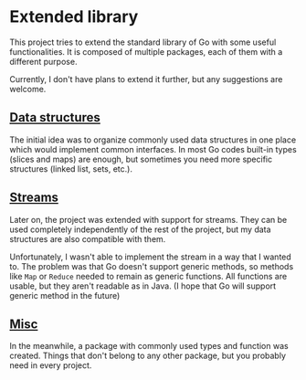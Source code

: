 # Extended library

This project tries to extend the standard library of Go with some useful functionalities.
It is composed of multiple packages, each of them with a different purpose.

Currently, I don't have plans to extend it further, but any suggestions are welcome.

## [Data structures](datastructures/README.md)
The initial idea was to organize commonly used data structures in one place which would
implement common interfaces.
In most Go codes built-in types (slices and maps) are enough, 
but sometimes you need more specific structures (linked list, sets, etc.).

## [Streams](streams/README.md)
Later on, the project was extended with support for streams. 
They can be used completely independently of the rest of the project, but my data 
structures are also compatible with them.

Unfortunately, I wasn't able to implement the stream in a way that I wanted to.
The problem was that Go doesn't support generic methods, so methods like `Map` or `Reduce`
needed to remain as generic functions.
All functions are usable, but they aren't readable as in Java.
(I hope that Go will support generic method in the future)

## [Misc](misc/README.md)
In the meanwhile, a package with commonly used types and function was created.
Things that don't belong to any other package, but you probably need in every project.
